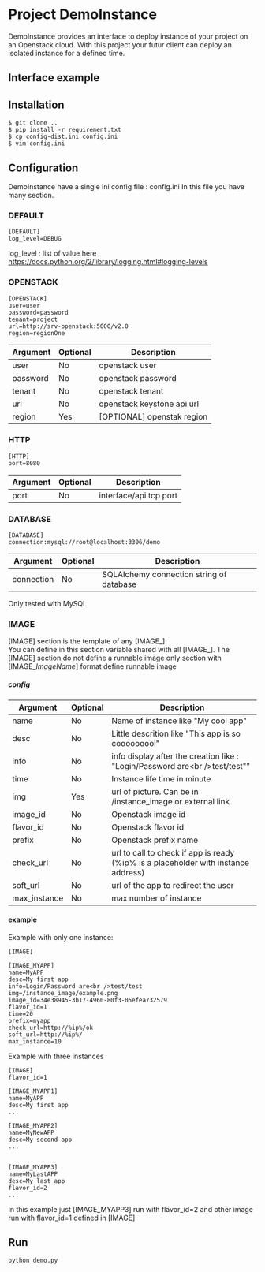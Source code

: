 # Project DemoInstance
DemoInstance provides an interface to deploy instance of your project on an Openstack cloud. With this project your futur client can deploy an isolated instance for a defined time.

## Interface example

## Installation

```
$ git clone ..
$ pip install -r requirement.txt
$ cp config-dist.ini config.ini
$ vim config.ini
```

## Configuration

DemoInstance have a single ini config file : config.ini
In this file you have many section.

### DEFAULT
```
[DEFAULT]
log_level=DEBUG
```
log_level : list of value here https://docs.python.org/2/library/logging.html#logging-levels

### OPENSTACK
```
[OPENSTACK]
user=user
password=password
tenant=project
url=http://srv-openstack:5000/v2.0
region=regionOne
```

| Argument | Optional | Description |
| -------- | -------- | -------- |
| user | No | openstack user |
| password | No | openstack password |
| tenant | No | openstack tenant |
| url | No | openstack keystone api url |
| region | Yes | [OPTIONAL] openstak region |

### HTTP
```
[HTTP]
port=8080
```
Argument|Optional|Description
--------|--------|--------
port |No|interface/api tcp port

### DATABASE
```
[DATABASE]
connection:mysql://root@localhost:3306/demo
```
Argument|Optional|Description
--------|--------|--------
connection |No|SQLAlchemy connection string of database

Only tested with MySQL

### IMAGE
[IMAGE] section is the template of any [IMAGE\_].  
You can define in this section variable shared with all [IMAGE\_]. The [IMAGE] section do not define a runnable image only section with [IMAGE\__ImageName_] format define runnable image

##### config
Argument|Optional|Description
--------|--------|--------
name |No| Name of instance like "My cool app"
desc |No|Little descrition like "This app is so cooooooool"
info |No|info display after the creation like : "Login/Password are\<br />test/test""
time |No|Instance life time in minute
img |Yes|url of picture. Can be in /instance_image or external link
image_id |No| Openstack image id
flavor_id |No|Openstack flavor id
prefix |No|Openstack prefix name 
check_url |No|url to call to check if app is ready (%ip% is a placeholder with instance address)
soft_url |No|url of the app to redirect the user
max_instance |No|max number of instance


#### example
Example with only one instance:

```
[IMAGE]

[IMAGE_MYAPP]
name=MyAPP
desc=My first app
info=Login/Password are<br />test/test
img=/instance_image/example.png
image_id=34e38945-3b17-4960-80f3-05efea732579
flavor_id=1
time=20
prefix=myapp_
check_url=http://%ip%/ok
soft_url=http://%ip%/
max_instance=10
```

Example with three instances

```
[IMAGE]
flavor_id=1

[IMAGE_MYAPP1]
name=MyAPP
desc=My first app
...

[IMAGE_MYAPP2]
name=MyNewAPP
desc=My second app
...


[IMAGE_MYAPP3]
name=MyLastAPP
desc=My last app
flavor_id=2
...
```
In this example just [IMAGE_MYAPP3] run with flavor_id=2 and other image run with flavor_id=1 defined in [IMAGE]

## Run
```
python demo.py
```
